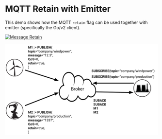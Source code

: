 # MQTT Retain with Emitter

This demo shows how the MQTT `retain` flag can be used together with emitter (specifically the Go/v2 client).

[![Message Retain](https://s3.amazonaws.com/cdn.misakai.com/www-emitter/thumb/emitter-retain.png)](https://www.youtube.com/watch?v=w3BXfYqYAvg)


![Retain](img.png "MQTT Retain")
